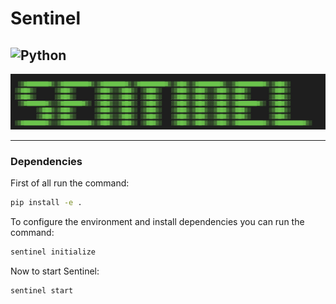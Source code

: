 # Sentinel
![Python](https://img.shields.io/badge/Python-3776AB?style=flat&logo=python&logoColor=white)
---

![logo](./assets/logo.jpeg)

---

### Dependencies

First of all run the command:
```bash
pip install -e .
```

To configure the environment and install dependencies you can run the command:

```bash
sentinel initialize
```

Now to start Sentinel:
```bash
sentinel start
```